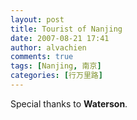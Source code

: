 ```yaml
---
layout: post
title: Tourist of Nanjing
date: 2007-08-21 17:41
author: alvachien
comments: true
tags: [Nanjing, 南京]
categories: [行万里路]
---
```

Special thanks to **Waterson**.
